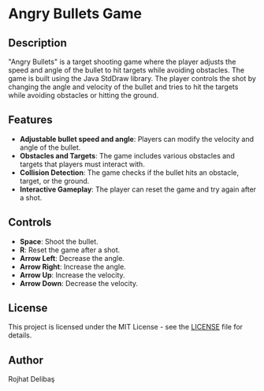 # Angry Bullets Game

## Description

"Angry Bullets" is a target shooting game where the player adjusts the speed and angle of the bullet to hit targets while avoiding obstacles. The game is built using the Java StdDraw library. The player controls the shot by changing the angle and velocity of the bullet and tries to hit the targets while avoiding obstacles or hitting the ground.

## Features
- **Adjustable bullet speed and angle**: Players can modify the velocity and angle of the bullet.
- **Obstacles and Targets**: The game includes various obstacles and targets that players must interact with.
- **Collision Detection**: The game checks if the bullet hits an obstacle, target, or the ground.
- **Interactive Gameplay**: The player can reset the game and try again after a shot.

## Controls
- **Space**: Shoot the bullet.
- **R**: Reset the game after a shot.
- **Arrow Left**: Decrease the angle.
- **Arrow Right**: Increase the angle.
- **Arrow Up**: Increase the velocity.
- **Arrow Down**: Decrease the velocity.

## License

This project is licensed under the MIT License - see the [LICENSE](LICENSE) file for details.

## Author

Rojhat Delibaş
